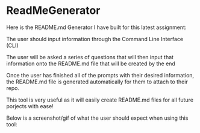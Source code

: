 # ReadMeGenerator

Here is the README.md Generator I have built for this latest assignment:

The user should input information through the Command Line Interface (CLI)

The user will be asked a series of questions that will then input that information onto the README.md file that will be created by the end

Once the user has finished all of the prompts with their desired information, the README.md file is generated automatically for them to attach to their repo.

This tool is very useful as it will easily create README.md files for all future porjects with ease!

Below is a screenshot/gif of what the user should expect when using this tool:
